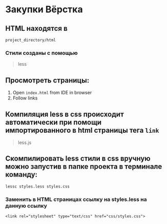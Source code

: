 # Закупки Вёрстка

## HTML находятся в
```project_directory/html```
### Стили созданы с помощью
> less

## Просмотреть страницы:
1. Open ```index.html``` from IDE in browser
2. Follow links

## Компиляция less в css происходит автоматически при помощи импортированного в html страницы тега ```link```
>less.js

## Скомпилировать less стили в css вручную можно запустив в папке проекта в терминале команду:
```lessc styles.less styles.css```
### Заменить в HTML страницах ссылку на styles.less на данную ссылку
    <link rel="stylesheet" type="text/css" href="css/styles.css">
